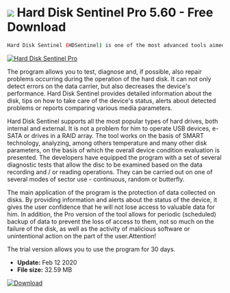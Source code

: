 # ![](https://cdn.softexe.net/static/icon/1/hard-disk-sentinel-pro-8896.png) Hard Disk Sentinel Pro 5.60 - Free Download

```sh
Hard Disk Sentinel (HDSentinel) is one of the most advanced tools aimed at analyzing and monitoring the state of HDD and SSD disks installed in a computer.
```
[![Hard Disk Sentinel Pro](https://gallery.dpcdn.pl/imgc/Tools/16877/g_-_420x350_1.5_-_x20130606030510_00.png)](https://softexe.net/win/system/diagnostics-tests/hard-disk-sentinel-pro:hhaf.html)

The program allows you to test, diagnose and, if possible, also repair problems occurring during the operation of the hard disk. It can not only detect errors on the data carrier, but also decreases the device's performance. Hard Disk Sentinel provides detailed information about the disk, tips on how to take care of the device's status, alerts about detected problems or reports comparing various media parameters.
 
 Hard Disk Sentinel supports all the most popular types of hard drives, both internal and external. It is not a problem for him to operate USB devices, e-SATA or drives in a RAID array. The tool works on the basis of SMART technology, analyzing, among others temperature and many other disk parameters, on the basis of which the overall device condition evaluation is presented. The developers have equipped the program with a set of several diagnostic tests that allow the disc to be examined based on the data recording and / or reading operations. They can be carried out on one of several modes of sector use - continuous, random or butterfly.
 
 The main application of the program is the protection of data collected on disks. By providing information and alerts about the status of the device, it gives the user confidence that he will not lose access to valuable data for him. In addition, the Pro version of the tool allows for periodic (scheduled) backup of data to prevent the loss of access to them, not so much on the failure of the disk, as well as the activity of malicious software or unintentional action on the part of the user.Attention!
 
 The trial version allows you to use the program for 30 days.


- **Update:** Feb 12 2020
- **File size:** 32.59 MB

[![Download](https://cdn.softexe.net/static/img/download.png)](https://softexe.net/win/system/diagnostics-tests/hard-disk-sentinel-pro:hhaf.html)


